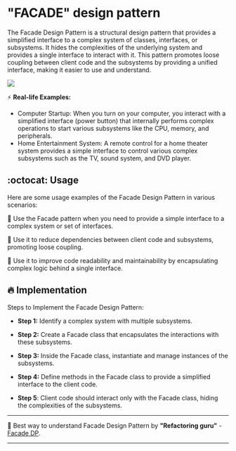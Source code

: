 #  "FACADE" design pattern

The Facade Design Pattern is a structural design pattern that provides a simplified interface to a complex system of classes, interfaces, or subsystems. It hides the complexities of the underlying system and provides a single interface to interact with it. This pattern promotes loose coupling between client code and the subsystems by providing a unified interface, making it easier to use and understand.

![](https://media4.giphy.com/media/l2JdSlA1a1zKVAyze/giphy.gif?cid=ecf05e47fszttqdghkn7qrbf31u1akie5m7acb7hq55ay21v&ep=v1_gifs_related&rid=giphy.gif&ct=g)

:zap:  **Real-life Examples:** 
- Computer Startup: When you turn on your computer, you interact with a simplified interface (power button) that internally performs complex operations to start various subsystems like the CPU, memory, and peripherals.
- Home Entertainment System: A remote control for a home theater system provides a simple interface to control various complex subsystems such as the TV, sound system, and DVD player.



## :octocat: Usage 

Here are some usage examples of the Facade Design Pattern in various scenarios:

:pushpin: Use the Facade pattern when you need to provide a simple interface to a complex system or set of interfaces.

:pushpin: Use it to reduce dependencies between client code and subsystems, promoting loose coupling.

:pushpin: Use it to improve code readability and maintainability by encapsulating complex logic behind a single interface.


## :fire: Implementation 

Steps to Implement the Facade Design Pattern:

- **Step 1:**  Identify a complex system with multiple subsystems.

- **Step 2:** Create a Facade class that encapsulates the interactions with these subsystems.

- **Step 3:** Inside the Facade class, instantiate and manage instances of the subsystems.

- **Step 4:** Define methods in the Facade class to provide a simplified interface to the client code.

- **Step 5**: Client code should interact only with the Facade class, hiding the complexities of the subsystems.





___
:pushpin: Best way to understand Facade Design Pattern by **"Refactoring guru"**  -  [Facade DP](https://refactoring.guru/design-patterns/facade     "The best search engine for privacy").
___

